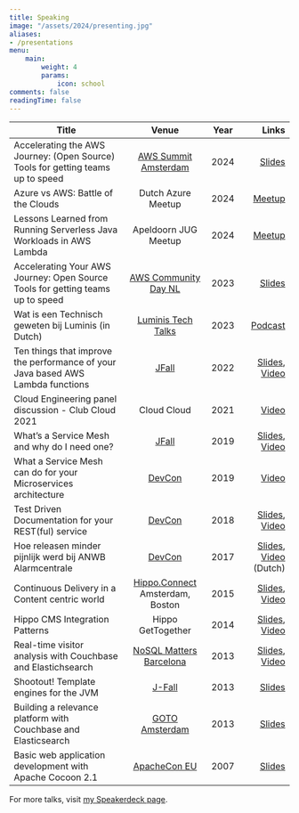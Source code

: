 ```yaml
---
title: Speaking
image: "/assets/2024/presenting.jpg"
aliases:
- /presentations
menu:
    main: 
        weight: 4
        params:
            icon: school
comments: false
readingTime: false
---
```


| Title         | Venue         | Year  | Links |
| ------------- |:-------------:| :-----:|-----:       |
| Accelerating the AWS Journey: (Open Source) Tools for getting teams up to speed | [AWS Summit Amsterdam](https://aws.amazon.com/events/summits/emea/amsterdam) | 2024 | <a href="https://speakerdeck.com/jreijn/accelerating-the-aws-journey-open-source-tools-for-getting-teams-up-to-speed">Slides</a> |
| Azure vs AWS: Battle of the Clouds | Dutch Azure Meetup | 2024 | [Meetup](https://www.meetup.com/dutch-azure-meetup/events/300326315/) |
| Lessons Learned from Running Serverless Java Workloads in AWS Lambda | Apeldoorn JUG Meetup | 2024 | [Meetup](https://www.meetup.com/apeldoornjug/events/299653572/) |
| Accelerating Your AWS Journey: Open Source Tools for getting teams up to speed | [AWS Community Day NL](https://awscommunityday.nl) | 2023 | <a href="https://speakerdeck.com/jreijn/accelerating-your-aws-journey-open-source-tools-for-getting-teams-up-to-speed">Slides</a>
| Wat is een Technisch geweten bij Luminis (in Dutch) | [Luminis Tech Talks](https://open.spotify.com/show/18c2MuauRakL1do0G06FCY?si=dad910770f3b4f60) | 2023 | <a href="https://open.spotify.com/episode/0x6WgG7zOMrOKsRS4QMEFW?si=8df5b1e7b5894f36">Podcast</a>
| Ten things that improve the performance of your Java based AWS Lambda functions | [JFall](https://2022.jfall.nl/) | 2022 | <a href="https://speakerdeck.com/jreijn/j-fall-2022-ten-performance-improvements-for-your-java-based-aws-lambda-functions">Slides</a>, <a href="https://www.youtube.com/watch?v=2xGsmAwFs60">Video</a>
| Cloud Engineering panel discussion - Club Cloud 2021 | Cloud Cloud | 2021 | <a href="https://www.youtube.com/watch?v=nitdepIdhq0">Video</a>
| What’s a Service Mesh and why do I need one? | [JFall](https://jfall.nl) | 2019 | <a href="https://www.slideshare.net/jreijn/whats-a-service-mesh-and-why-do-i-need-one">Slides</a>, <a href="https://youtu.be/NiQ57yOmzOE">Video</a>
| What a Service Mesh can do for your Microservices architecture | [DevCon](https://devcon.luminis.eu) | 2019 | <a href="https://www.youtube.com/watch?v=-d34WQoIeVA">Video</a>
| Test Driven Documentation for your REST(ful) service | [DevCon](https://devcon.luminis.eu) | 2018 | <a href="https://www.slideshare.net/jreijn/testdriven-development-for-your-restful-service" title="Test Driven Development for your REST(ful) service">Slides</a>, <a href="https://www.youtube.com/watch?v=3NT_Wql8wMg">Video</a>
| Hoe releasen minder pijnlijk werd bij ANWB Alarmcentrale      | [DevCon](https://devcon.luminis.eu) | 2017 | <a href="//www.slideshare.net/jreijn/hoe-releasen-minder-pijnlijk-werd-bij-de-anwb-alarmcentrale-79301666" title="Hoe releasen minder pijnlijk werd bij ANWB Alarmcentrale" target="_blank">Slides</a>, <a href="https://www.youtube.com/watch?v=jxyO4l9fsWQ">Video</a> (Dutch) |
| Continuous Delivery in a Content centric world | [Hippo.Connect](http://events.bloomreach.com/connect) Amsterdam, Boston | 2015 | <a href="https://www.slideshare.net/jreijn/continuous-delivery-in-a-content-centric-world">Slides</a>, <a href="https://vimeo.com/147839586">Video</a> |
| Hippo CMS Integration Patterns      | Hippo GetTogether  |   2014 | <a href="//www.slideshare.net/jreijn/hippo-cms-integration-patterns" title="Hippo CMS Integration Patterns" target="_blank">Slides</a>, <a target="_blank" href="https://vimeo.com/98282732">Video</a> |
| Real-time visitor analysis with Couchbase and Elastichsearch | [NoSQL Matters Barcelona](http://2013.nosql-matters.org/bcn/) | 2013 | <a href="//www.slideshare.net/jreijn/nosql13-bcnhippocouchbaseesfinal" title="Real-time visitor analysis with Couchbase and Elastichsearch" target="_blank">Slides</a>, <a href="https://www.youtube.com/watch?v=vmUNtiq8uR0">Video</a> |
| Shootout! Template engines for the JVM | [J-Fall](http://jfall.nl/) | 2013 | <a href="//www.slideshare.net/jreijn/comparing-templateenginesjvm" title="" target="_blank">Slides</a> |
| Building a relevance platform with Couchbase and Elasticsearch| [GOTO Amsterdam](https://gotocon.com/amsterdam-2013) | 2013| <a href="//www.slideshare.net/jreijn/gotoams-final" title="" target="_blank">Slides</a>|
| Basic web application development with Apache Cocoon 2.1 | [ApacheCon EU](https://www.apachecon.com) | 2007 | <a href="//www.slideshare.net/jreijn/apache-con-cocoonpresentation" title="" target="_blank">Slides</a>|

For more talks, visit [my Speakerdeck page](https://speakerdeck.com/jreijn).
